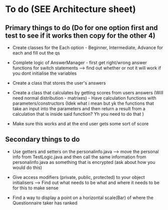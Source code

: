 
# To do (SEE Architecture sheet)

## Primary things to do (Do for one option first and test to see if it works then copy for the other 4)

- Create classes for the Each option - Beginner, Intermediate, Advance for each and fill out the qs

- Complete logic of AnswerManager - first get right/wrong answer functions for switch statements --> find out whether or not it will work if you dont initialise the variables

- Create a class that stores the user's answers 

- Create a class that calculates by getting scores from users answers (Will need normal distribution - matrixes) - Have calculation functions with parameters/constructors (Idek what i mean but yk the functions that take an input into the parameters and then return a result from a calculation that is inside said function? Yh you need to do that )

- Make sure this works and at the end user gets some sort of score


## Secondary things to do

- Use getters and setters on the personalinfo.java --> move the personal info from TestLogic.java and then call the same information from personalinfo.java as something that is encrypted (ask about how you would do this)

- Give access modifiers (private, public, protected) to your object initialisers --> Find out what needs to be what and where it needs to be for this to make sense

- Find a way to display a point on a horizontal scale(Bar) of where the Questionnaire taker has ranked
